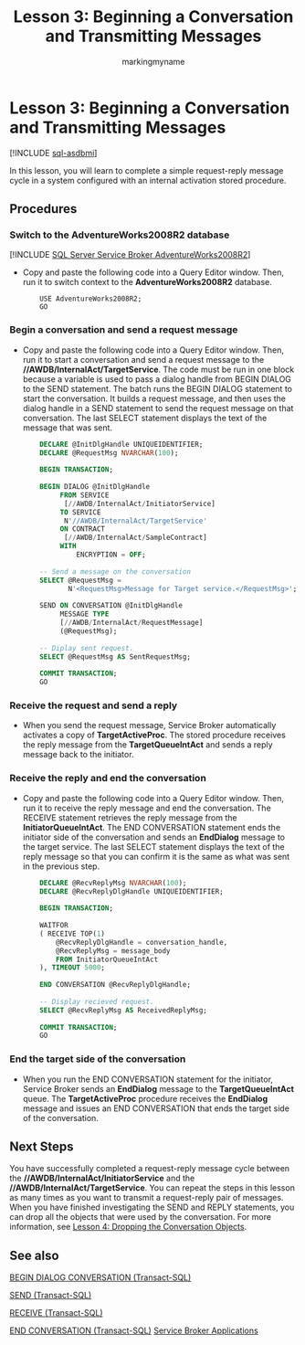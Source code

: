﻿---
title: 'Lesson 3: Beginning a Conversation and Transmitting Messages'
description: "In this lesson, you will learn to complete a simple request-reply message cycle in a system configured with an internal activation stored procedure."
ms.prod: sql
ms.technology: configuration
ms.topic: conceptual
author: markingmyname
ms.author: maghan
ms.reviewer: mikeray
ms.date: "03/30/2022"
---

# Lesson 3: Beginning a Conversation and Transmitting Messages

[!INCLUDE [sql-asdbmi](../../includes/applies-to-version/sql-asdbmi.md)]

In this lesson, you will learn to complete a simple request-reply message cycle in a system configured with an internal activation stored procedure.

## Procedures
### Switch to the AdventureWorks2008R2 database

[!INCLUDE [SQL Server Service Broker AdventureWorks2008R2](../../includes/service-broker-adventureworks-2008-r2.md)]

  - Copy and paste the following code into a Query Editor window. Then, run it to switch context to the **AdventureWorks2008R2** database.
    ```
        USE AdventureWorks2008R2;
        GO
    ```

### Begin a conversation and send a request message

  - Copy and paste the following code into a Query Editor window. Then, run it to start a conversation and send a request message to the **//AWDB/InternalAct/TargetService**. The code must be run in one block because a variable is used to pass a dialog handle from BEGIN DIALOG to the SEND statement. The batch runs the BEGIN DIALOG statement to start the conversation. It builds a request message, and then uses the dialog handle in a SEND statement to send the request message on that conversation. The last SELECT statement displays the text of the message that was sent.
    ```sql   
        DECLARE @InitDlgHandle UNIQUEIDENTIFIER;
        DECLARE @RequestMsg NVARCHAR(100);
        
        BEGIN TRANSACTION;
        
        BEGIN DIALOG @InitDlgHandle
             FROM SERVICE
              [//AWDB/InternalAct/InitiatorService]
             TO SERVICE
              N'//AWDB/InternalAct/TargetService'
             ON CONTRACT
              [//AWDB/InternalAct/SampleContract]
             WITH
                 ENCRYPTION = OFF;
        
        -- Send a message on the conversation
        SELECT @RequestMsg =
               N'<RequestMsg>Message for Target service.</RequestMsg>';
        
        SEND ON CONVERSATION @InitDlgHandle
             MESSAGE TYPE 
             [//AWDB/InternalAct/RequestMessage]
             (@RequestMsg);
        
        -- Diplay sent request.
        SELECT @RequestMsg AS SentRequestMsg;
        
        COMMIT TRANSACTION;
        GO
    ```

### Receive the request and send a reply

  - When you send the request message, Service Broker automatically activates a copy of **TargetActiveProc**. The stored procedure receives the reply message from the **TargetQueueIntAct** and sends a reply message back to the initiator.

### Receive the reply and end the conversation

  - Copy and paste the following code into a Query Editor window. Then, run it to receive the reply message and end the conversation. The RECEIVE statement retrieves the reply message from the **InitiatorQueueIntAct**. The END CONVERSATION statement ends the initiator side of the conversation and sends an **EndDialog** message to the target service. The last SELECT statement displays the text of the reply message so that you can confirm it is the same as what was sent in the previous step.
    ```sql   
        DECLARE @RecvReplyMsg NVARCHAR(100);
        DECLARE @RecvReplyDlgHandle UNIQUEIDENTIFIER;
        
        BEGIN TRANSACTION;
        
        WAITFOR
        ( RECEIVE TOP(1)
            @RecvReplyDlgHandle = conversation_handle,
            @RecvReplyMsg = message_body
            FROM InitiatorQueueIntAct
        ), TIMEOUT 5000;
        
        END CONVERSATION @RecvReplyDlgHandle;
        
        -- Display recieved request.
        SELECT @RecvReplyMsg AS ReceivedReplyMsg;
        
        COMMIT TRANSACTION;
        GO
    ```

### End the target side of the conversation

  - When you run the END CONVERSATION statement for the initiator, Service Broker sends an **EndDialog** message to the **TargetQueueIntAct** queue. The **TargetActiveProc** procedure receives the **EndDialog** message and issues an END CONVERSATION that ends the target side of the conversation.

## Next Steps
You have successfully completed a request-reply message cycle between the **//AWDB/InternalAct/InitiatorService** and the **//AWDB/InternalAct/TargetService**. You can repeat the steps in this lesson as many times as you want to transmit a request-reply pair of messages. When you have finished investigating the SEND and REPLY statements, you can drop all the objects that were used by the conversation. For more information, see [Lesson 4: Dropping the Conversation Objects](lesson-4-dropping-the-conversation-objects.md).

## See also
[BEGIN DIALOG CONVERSATION (Transact-SQL)](../../t-sql/statements/begin-dialog-conversation-transact-sql.md)

[SEND (Transact-SQL)](../../t-sql/statements/send-transact-sql.md)

[RECEIVE (Transact-SQL)](../../t-sql/statements/receive-transact-sql.md)

[END CONVERSATION (Transact-SQL)](../../t-sql/statements/end-conversation-transact-sql.md)
[Service Broker Applications](service-broker-applications.md)

